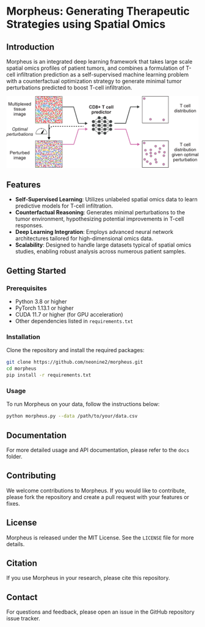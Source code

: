 # Morpheus: Generating Therapeutic Strategies using Spatial Omics

## Introduction

Morpheus is an integrated deep learning framework that takes large scale spatial omics profiles of patient tumors, and combines a formulation of T-cell infiltration prediction as a self-supervised machine learning problem with a counterfactual optimization strategy to generate minimal tumor perturbations predicted to boost T-cell infiltration.

![Graphical summary of the Morpheus framework](assets/summary_fig.png)

## Features

- **Self-Supervised Learning**: Utilizes unlabeled spatial omics data to learn predictive models for T-cell infiltration.
- **Counterfactual Reasoning**: Generates minimal perturbations to the tumor environment, hypothesizing potential improvements in T-cell responses.
- **Deep Learning Integration**: Employs advanced neural network architectures tailored for high-dimensional omics data.
- **Scalability**: Designed to handle large datasets typical of spatial omics studies, enabling robust analysis across numerous patient samples.

## Getting Started

### Prerequisites

- Python 3.8 or higher
- PyTorch 1.13.1 or higher
- CUDA 11.7 or higher (for GPU acceleration)
- Other dependencies listed in `requirements.txt`

### Installation

Clone the repository and install the required packages:

```bash
git clone https://github.com/neonine2/morpheus.git
cd morpheus
pip install -r requirements.txt
```

### Usage

To run Morpheus on your data, follow the instructions below:

```bash
python morpheus.py --data /path/to/your/data.csv
```

## Documentation

For more detailed usage and API documentation, please refer to the `docs` folder.

## Contributing

We welcome contributions to Morpheus. If you would like to contribute, please fork the repository and create a pull request with your features or fixes.

## License

Morpheus is released under the MIT License. See the `LICENSE` file for more details.

## Citation

If you use Morpheus in your research, please cite this repository.

## Contact

For questions and feedback, please open an issue in the GitHub repository issue tracker.
